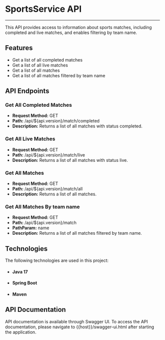 # SportsService API
<hr>

This API provides access to information about sports matches, including completed and live matches, and enables filtering by team name.

## Features

- Get a list of all completed matches
- Get a list of all live matches
- Get a list of all matches
- Get a list of all matches filtered by team name


## API Endpoints

### Get All Completed Matches 

- **Request Method:** GET 
- **Path:**  /api/${api.version}/match/completed
- **Description:** Returns a list of all matches with status completed.

### Get All Live Matches 

- **Request Method:** GET 
- **Path:**  /api/${api.version}/match/live
- **Description:** Returns a list of all matches with status live.

### Get All Matches 

- **Request Method:** GET 
- **Path:**  /api/${api.version}/match/all
- **Description:** Returns a list of all matches.

### Get All Matches By team name

- **Request Method:** GET 
- **Path:**  /api/${api.version}/match
- **PathParam:** name
- **Description:** Returns a list of all matches filtered by team name.


## Technologies

The following technologies are used in this project:
- #### Java 17
- #### Spring Boot
- #### Maven

## API Documentation

API documentation is available through Swagger UI. To access the API documentation, please navigate to {{host}}/swagger-ui.html after starting the application.



